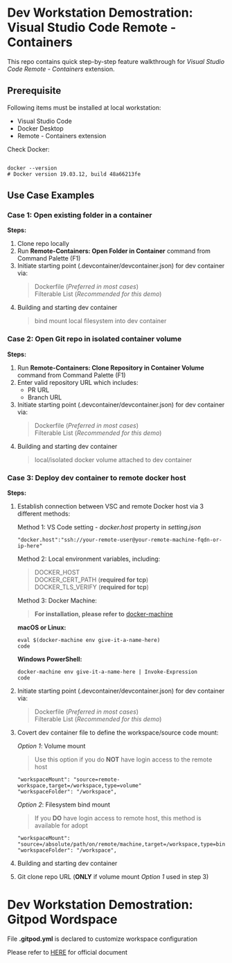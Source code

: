 # Dev Workstation Demostration: Visual Studio Code Remote - Containers

This repo contains quick step-by-step feature walkthrough for *Visual Studio Code Remote - Containers* extension.

## Prerequisite

Following items must be installed at local workstation:

- Visual Studio Code
- Docker Desktop
- Remote - Containers extension

Check Docker:
```

docker --version
# Docker version 19.03.12, build 48a66213fe
```

## Use Case Examples
### Case 1: Open existing folder in a container

**Steps:**
1. Clone repo locally
2. Run **Remote-Containers: Open Folder in Container** command from Command Palette (F1)
3. Initiate starting point (.devcontainer/devcontainer.json) for dev container via:
    > Dockerfile (*Preferred in most cases*)  
    > Filterable List (*Recommended for this demo*)
4. Building and starting dev container
    > bind mount local filesystem into dev container

### Case 2: Open Git repo in isolated container volume

**Steps:**
1. Run **Remote-Containers: Clone Repository in Container Volume** command from Command Palette (F1)
2. Enter valid repository URL which includes:
    - PR URL
    - Branch URL
3. Initiate starting point (.devcontainer/devcontainer.json) for dev container via:
    > Dockerfile (*Preferred in most cases*)  
    > Filterable List (*Recommended for this demo*)
4. Building and starting dev container
    > local/isolated docker volume attached to dev container

### Case 3: Deploy dev container to remote docker host

**Steps:**
1. Establish connection between VSC and remote Docker host via 3 different methods:
 
    Method 1: VS Code setting - *docker.host* property in *setting.json*
    ```
    "docker.host":"ssh://your-remote-user@your-remote-machine-fqdn-or-ip-here"
    ```  

    Method 2: Local environment variables, including:
    > DOCKER_HOST  
    > DOCKER_CERT_PATH (**required for tcp**)  
    > DOCKER_TLS_VERIFY (**required for tcp**)

    Method 3: Docker Machine:
    
    > **For installation, please refer to** [docker-machine](https://docs.docker.com/machine/)

    **macOS or Linux:**

    ```
    eval $(docker-machine env give-it-a-name-here)
    code
    ```

    **Windows PowerShell:**

    ```
    docker-machine env give-it-a-name-here | Invoke-Expression
    code
    ```

2. Initiate starting point (.devcontainer/devcontainer.json) for dev container via:
    > Dockerfile (*Preferred in most cases*)  
    > Filterable List (*Recommended for this demo*)

3. Covert dev container file to define the workspace/source code mount:  
    
    *Option 1*: Volume mount

    > Use this option if you do **NOT** have login access to the remote host
    ```
    "workspaceMount": "source=remote-workspace,target=/workspace,type=volume"
    "workspaceFolder": "/workspace",
    ```
    *Option 2*: Filesystem bind mount

    > If you **DO** have login access to remote host, this method is available for adopt
    ```
    "workspaceMount": "source=/absolute/path/on/remote/machine,target=/workspace,type=bind,consistency=cached"
    "workspaceFolder": "/workspace",
    ```
4. Building and starting dev container

5. Git clone repo URL (**ONLY** if volume mount *Option 1* used in step 3)

# Dev Workstation Demostration: Gitpod Wordspace

File **.gitpod.yml** is declared to customize workspace configuration

Please refer to [HERE](https://www.gitpod.io/docs/workspaces/) for official document